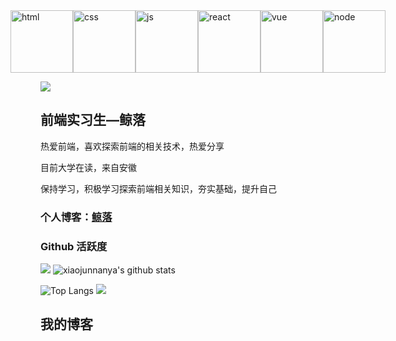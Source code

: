 <!-- gif -->
<div style='display:flex;justify-content: center;'>
  <img alt="html" height="100" width="100" src="https://cdn.jsdelivr.net/gh/sun0225SUN/sun0225SUN/assets/images/html.webp">
  <img alt="css" height="100" width="100" src="https://cdn.jsdelivr.net/gh/sun0225SUN/sun0225SUN/assets/images/cssgif.webp">
  <img alt="js" height="100" width="100" src="https://cdn.jsdelivr.net/gh/sun0225SUN/sun0225SUN/assets/images/js.webp">
  <img alt="react" height="100" width="100" src="https://cdn.jsdelivr.net/gh/sun0225SUN/sun0225SUN/assets/images/react.webp">
  <img alt="vue" height="100" width="100" src="https://cdn.jsdelivr.net/gh/sun0225SUN/sun0225SUN/assets/images/vue.webp">
  <img alt="node" height="100" width="100" src="https://media.giphy.com/media/kdFc8fubgS31b8DsVu/giphy.gif">
</div>

<!-- just img 图片 -->
<img src="https://cdn.jsdelivr.net/gh/sun0225SUN/sun0225SUN/assets/images/icon.png" /></div>

## 前端实习生—鲸落

热爱前端，喜欢探索前端的相关技术，热爱分享

目前大学在读，来自安徽

保持学习，积极学习探索前端相关知识，夯实基础，提升自己

### **个人博客：**<a href="http://www.xiaojunnan.cn/">鲸落</a>


### Github 活跃度

[![](https://activity-graph.herokuapp.com/graph?username=xiaojunnanya&theme=dracula)](https://github.com/ashutosh00710/github-readme-activity-graph)
![xiaojunnanya's github stats](https://github-readme-stats.vercel.app/api?username=xiaojunnanya&show_icons=true&theme=vue)

![Top Langs](https://github-readme-stats.vercel.app/api/top-langs/?username=xiaojunnanya&langs_count=6)
![](https://github-readme-stats.vercel.app/api/top-langs/?username=xiaojunnanya&layout=compact&langs_count=6)

## 我的博客
<!-- BLOG-POST-LIST:START -->
<!-- BLOG-POST-LIST:END -->
